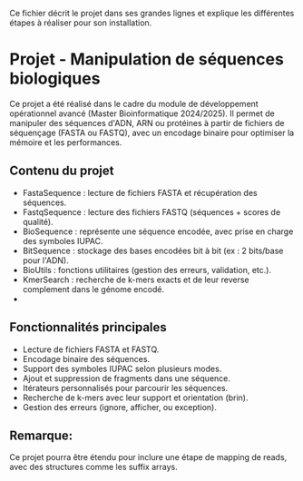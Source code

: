 Ce fichier décrit le projet dans ses grandes lignes et explique les différentes étapes à réaliser pour son installation.

# Projet - Manipulation de séquences biologiques 
Ce projet a été réalisé dans le cadre du module de développement opérationnel avancé (Master Bioinformatique 2024/2025).
Il permet de manipuler des séquences d'ADN, ARN ou protéines à partir de fichiers de séquençage (FASTA ou FASTQ), avec un encodage binaire pour optimiser la mémoire et les performances.

## Contenu du projet
- FastaSequence : lecture de fichiers FASTA et récupération des séquences.
- FastqSequence : lecture des fichiers FASTQ (séquences + scores de qualité).
- BioSequence : représente une séquence encodée, avec prise en charge des symboles IUPAC.
- BitSequence : stockage des bases encodées bit à bit (ex : 2 bits/base pour l'ADN).
- BioUtils : fonctions utilitaires (gestion des erreurs, validation, etc.).
- KmerSearch : recherche de k-mers exacts et de leur reverse complement dans le génome encodé.
- 
## Fonctionnalités principales
- Lecture de fichiers FASTA et FASTQ.
- Encodage binaire des séquences.
- Support des symboles IUPAC selon plusieurs modes.
- Ajout et suppression de fragments dans une séquence.
- Itérateurs personnalisés pour parcourir les séquences.
- Recherche de k-mers avec leur support et orientation (brin).
- Gestion des erreurs (ignore, afficher, ou exception).

## Remarque: 
Ce projet pourra être étendu pour inclure une étape de mapping de reads, avec des structures comme les suffix arrays.
